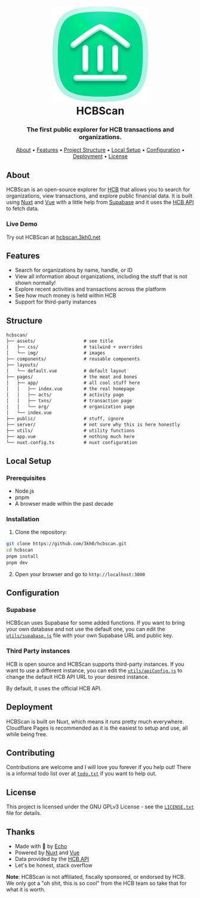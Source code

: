 <h1 align="center">
  <img src="./public/readme.png" alt="Logo" />
  <br />HCBScan
</h1>
<h3 align="center">The first public explorer for HCB transactions and organizations.</h3>
<p align="center">
  <a href="#about">About</a> •
  <a href="#features">Features</a> •
  <a href="#structure">Project Structure</a> •
  <a href="#local-setup">Local Setup</a> •
  <a href="#configuration">Configuration</a> •
  <a href="#deployment">Deployment</a> •
  <a href="#license">License</a>
</p>

## About

HCBScan is an open-source explorer for [HCB](https://hcb.hackclub.com/) that allows you to search for organizations, view transactions, and explore public financial data. It is built using [Nuxt](https://nuxt.com) and [Vue](https://vuejs.org) with a little help from [Supabase](https://supabase.com/) and it uses the [HCB API](https://hcb.hackclub.com/docs/api/v3) to fetch data.

### Live Demo

Try out HCBScan at [hcbscan.3kh0.net](https://hcbscan.3kh0.net/)

## Features

- Search for organizations by name, handle, or ID
- View all information about organizations, including the stuff that is not shown normally!
- Explore recent activities and transactions across the platform
- See how much money is held within HCB
- Support for third-party instances

## Structure

```filestructure
hcbscan/
├── assets/                  # see title
│   ├── css/                 # tailwind + overrides
│   └── img/                 # images
├── components/              # reusable components
├── layouts/
│   └── default.vue          # default layout
├── pages/                   # the meat and bones
│   ├── app/                 # all cool stuff here
│   │   ├── index.vue        # the real homepage
│   │   ├── acts/            # activity page
│   │   ├── txns/            # transaction page
│   │   └── org/             # organization page
│   └── index.vue
├── public/                  # stuff, ignore
├── server/                  # not sure why this is here honestly
├── utils/                   # utility functions
├── app.vue                  # nothing much here
└── nuxt.config.ts           # nuxt configuration
```

## Local Setup

### Prerequisites

- Node.js
- pnpm
- A browser made within the past decade

### Installation

1. Clone the repository:

```bash
git clone https://github.com/3kh0/hcbscan.git
cd hcbscan
pnpm install
pnpm dev
```

2. Open your browser and go to `http://localhost:3000`

## Configuration

### Supabase

HCBScan uses Supabase for some added functions. If you want to bring your own database and not use the default one, you can edit the [`utils/supabase.js`](utils/supabase.js) file with your own Supabase URL and public key.

### Third Party instances

HCB is open source and HCBScan supports third-party instances. If you want to use a different instance, you can edit the [`utils/apiConfig.js`](utils/apiConfig.js) to change the default HCB API URL to your desired instance.

By default, it uses the official HCB API.

## Deployment

HCBScan is built on Nuxt, which means it runs pretty much everywhere. Cloudflare Pages is recommended as it is the easiest to setup and use, all while being free.

## Contributing

Contributions are welcome and I will love you forever if you help out! There is a informal todo list over at [`todo.txt`](todo.txt) if you want to help out.

## License

This project is licensed under the GNU GPLv3 License - see the [`LICENSE.txt`](LICENSE.txt) file for details.

## Thanks

- Made with 💚 by [Echo](https://3kh0.net)
- Powered by [Nuxt](https://nuxt.com) and [Vue](https://vuejs.org)
- Data provided by the [HCB API](https://hcb.hackclub.com/docs/api/v3)
- Let's be honest, stack overflow

**Note**: HCBScan is not affiliated, fiscally sponsored, or endorsed by HCB. We only got a "oh shit, this is so cool" from the HCB team so take that for what it is worth.
